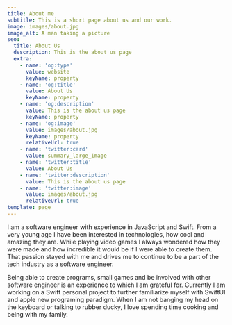 ```yaml
---
title: About me
subtitle: This is a short page about us and our work.
image: images/about.jpg
image_alt: A man taking a picture
seo:
  title: About Us
  description: This is the about us page
  extra:
    - name: 'og:type'
      value: website
      keyName: property
    - name: 'og:title'
      value: About Us
      keyName: property
    - name: 'og:description'
      value: This is the about us page
      keyName: property
    - name: 'og:image'
      value: images/about.jpg
      keyName: property
      relativeUrl: true
    - name: 'twitter:card'
      value: summary_large_image
    - name: 'twitter:title'
      value: About Us
    - name: 'twitter:description'
      value: This is the about us page
    - name: 'twitter:image'
      value: images/about.jpg
      relativeUrl: true
template: page
---
```

I am a software engineer with experience in JavaScript and Swift. From a very young age I have been interested in technologies, how cool and amazing they are. While playing video games I always wondered how they were made and how incredible it would be if I were able to create them. That passion stayed with me and drives me to continue to be a part of the tech industry as a software engineer.

Being able to create programs, small games and be involved with other software engineer is an experience to which I am grateful for. Currently I am working on a Swift personal project to further familiarize myself with SwiftUI and apple new programing paradigm. When I am not banging my head on the keyboard or talking to rubber ducky, I love spending time cooking and being with my family.
